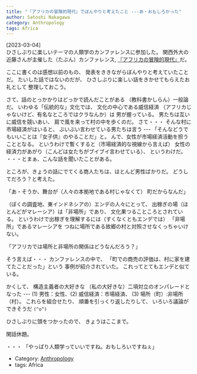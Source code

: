 ```yaml
---
title: "『アフリカの冒険的現代』でぼんやりと考えたこと ---あ・おもしろかった"
author: Satoshi Nakagawa
category: Anthropology
tags: Africa
---
```


[2023-03-04]  
 ひさしぶりに楽しいテーマの人類学のカンファレンスに参加した。
関西外大の近藤さんが主催した（たぶん）カンファレンス,
[『アフリカの冒険的現代』](https://www.kansaigaidai.ac.jp/news/detail/?id=1724)だ。

 ここに書くのは感想以前のもの、
発表をききながらぼんやりと考えていたことだ。
たいした話ではないのだが、
ひさしぶりに楽しい話をきかせてもらえたお礼として
整理しておこう。

 さて、話のとっかかりはどっかで読んだことがある
（教科書かしらん）一般論だ。
いわゆる「伝統的な」文化では、
文化の中心である威信経済
（アフリカじゃないけど、有名なところではクラなんか）は
男が握っている。
男たちは互いに威信を競いあい、
肩で風を来って村の中を歩くのだ。
さて・・・
そんな村に市場経済がはいると、
ぶいぶい言わせている男たちは言う ---
「そんなどうでもいいことは『女子供』のやることだ」と。
んで、女性が市場経済活動を担うこととなる。
というわけで暫くすると（市場経済的な視線から言えば）
女性の経済力があがり（こんどは女たちがブイブイ言わせている）、
というわけだ。
・・・とまぁ、こんな話を聞いたことがある。

 ところが、きょうの話にでてくる商人たちは、ほとんど男性ばかりだ。
どうしてだろう？と考えた。

 「あ・そうか、舞台が（人々の本拠地である村じゃなくて）
町だからなんだ」

 （ぼくの調査地、東インドネシアの）エンデの人々にとって、
出稼ぎの場（ほとんどがマレーシア）は「非場所」であり、
文化果つることころとされている。
というわけで出稼ぎを理解するには（すくなくともエンデでは）
「非場所」であるマレーシアを
つねに場所である故郷の村と対照させなくっちゃいけない。

 「アフリカでは場所と非場所の関係はどうなんだろう？」

 そう言えば・・・
カンファレンスの中で、
「町での商売の評価は、村に家を建てたことだった」という
事例が紹介されていた。
これってとてもエンデと似ている。

 かくして、
構造主義者の大好きな
（私の大好きな）二項対立のオンパレードとなった ---
(1) 男性：女性、(2) 威信経済：市場経済、
(3) 場所（町）:非場所（村）。
これらを組合せたり、
順番を引っくり返したりして、
いろいろ議論ができそうだ  `(^o^)` 

 ひさしぶりに頭をつかったので、
きょうはここまで。

 閑話休題。

 ・・・
「やっぱり人類学っていいですね。おもしろいですねぇ」

- Category: [Anthropology](categories.html#Anthropology)
- tags: Africa
